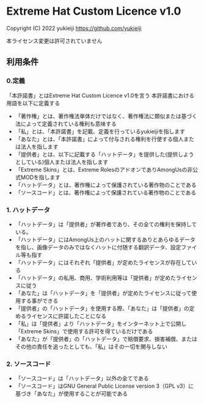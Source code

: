 # Extreme Hat Custom Licence v1.0

Copyright (C) 2022 yukieiji https://github.com/yukieiji

本ライセンス変更は許可されていません

## 利用条件
### 0.定義
「本許諾書」とはExtreme Hat Custom Licence v1.0を言う
本許諾書における用語を以下に定義する
- 「著作権」とは、著作権法単体だけではなく、著作権法に類似または基づく法によって定義されている権利も意味する
- 「私」とは、「本許諾書」を記載、定義を行っているyukieijiを指します
- 「あなた」とは、「本許諾書」によって付与される権利を行使する個人または法人を指します
- 「提供者」とは、以下に記載する「ハットデータ」を提供した(提供しようとしている)個人または法人を指します
- 「Extreme Skins」とは、Extreme RolesのアドオンでありAmongUsの非公式MODを指します
- 「ハットデータ」とは、著作権によって保護されている著作物のことである
- 「ソースコード」とは、著作権によって保護されている著作物のことである
### 1. ハットデータ
- 「ハットデータ」は「提供者」が著作者であり、その全ての権利を保持している。
- 「ハットデータ」にはAmongUs上のハットに関するありとあらゆるデータを指し、画像データのみではなくハットに付随する翻訳データ、設定ファイル等も指す
- 「ハットデータ」にはそれぞれ「提供者」が定めたライセンスが存在している
- 「ハットデータ」の私用、商用、学術利用等は「提供者」が定めたライセンスに従う
- 「あなた」は「ハットデータ」を「提供者」が定めたライセンスに従って使用する事ができる
- 「提供者」の「ハットデータ」を使用する際、「あなた」は「提供者」の定めるライセンスに許諾したことになる
- 「私」は「提供者」より「ハットデータ」をインターネット上で公開し「Extreme Skins」で使用する許可を得ているだけである
- 「あなた」が「提供者」の「ハットデータ」で賠償要求、損害補償、またはその他の責任を追ったとしても、「私」はその一切を関与しない
### 2. ソースコード
- 「ソースコード」は「ハットデータ」以外の全てである
- 「ソースコード」はGNU General Public License version 3（GPL v3）に基づき「あなた」が使用することが可能である